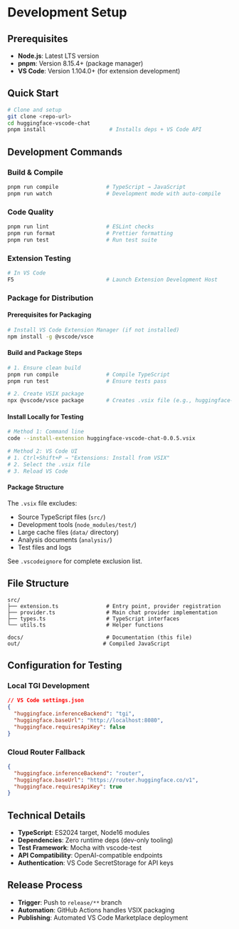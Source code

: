 # Development Setup

## Prerequisites

- **Node.js**: Latest LTS version
- **pnpm**: Version 8.15.4+ (package manager)
- **VS Code**: Version 1.104.0+ (for extension development)

## Quick Start

```bash
# Clone and setup
git clone <repo-url>
cd huggingface-vscode-chat
pnpm install                    # Installs deps + VS Code API
```

## Development Commands

### Build & Compile
```bash
pnpm run compile               # TypeScript → JavaScript
pnpm run watch                 # Development mode with auto-compile
```

### Code Quality
```bash
pnpm run lint                  # ESLint checks
pnpm run format                # Prettier formatting
pnpm run test                  # Run test suite
```

### Extension Testing
```bash
# In VS Code
F5                             # Launch Extension Development Host
```

### Package for Distribution

#### Prerequisites for Packaging
```bash
# Install VS Code Extension Manager (if not installed)
npm install -g @vscode/vsce
```

#### Build and Package Steps
```bash
# 1. Ensure clean build
pnpm run compile               # Compile TypeScript
pnpm run test                  # Ensure tests pass

# 2. Create VSIX package
npx @vscode/vsce package       # Creates .vsix file (e.g., huggingface-vscode-chat-0.0.5.vsix)
```

#### Install Locally for Testing
```bash
# Method 1: Command line
code --install-extension huggingface-vscode-chat-0.0.5.vsix

# Method 2: VS Code UI
# 1. Ctrl+Shift+P → "Extensions: Install from VSIX"
# 2. Select the .vsix file
# 3. Reload VS Code
```

#### Package Structure
The `.vsix` file excludes:
- Source TypeScript files (`src/`)
- Development tools (`node_modules/test/`)
- Large cache files (`data/` directory)
- Analysis documents (`analysis/`)
- Test files and logs

See `.vscodeignore` for complete exclusion list.

## File Structure

```
src/
├── extension.ts               # Entry point, provider registration
├── provider.ts                # Main chat provider implementation
├── types.ts                   # TypeScript interfaces
└── utils.ts                   # Helper functions

docs/                          # Documentation (this file)
out/                          # Compiled JavaScript
```

## Configuration for Testing

### Local TGI Development
```json
// VS Code settings.json
{
  "huggingface.inferenceBackend": "tgi",
  "huggingface.baseUrl": "http://localhost:8080",
  "huggingface.requiresApiKey": false
}
```

### Cloud Router Fallback
```json
{
  "huggingface.inferenceBackend": "router",
  "huggingface.baseUrl": "https://router.huggingface.co/v1",
  "huggingface.requiresApiKey": true
}
```

## Technical Details

- **TypeScript**: ES2024 target, Node16 modules
- **Dependencies**: Zero runtime deps (dev-only tooling)
- **Test Framework**: Mocha with vscode-test
- **API Compatibility**: OpenAI-compatible endpoints
- **Authentication**: VS Code SecretStorage for API keys

## Release Process

- **Trigger**: Push to `release/**` branch
- **Automation**: GitHub Actions handles VSIX packaging
- **Publishing**: Automated VS Code Marketplace deployment